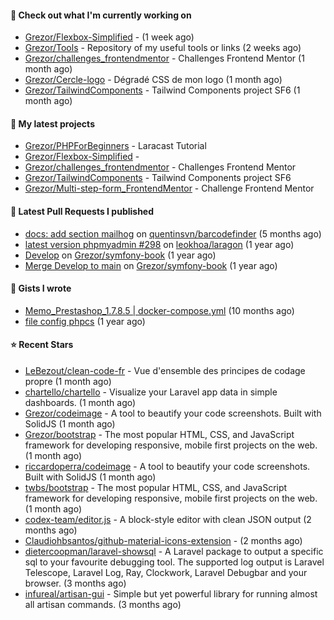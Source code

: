 #### 👷 Check out what I'm currently working on

- [Grezor/Flexbox-Simplified](https://github.com/Grezor/Flexbox-Simplified) -  (1 week ago)
- [Grezor/Tools](https://github.com/Grezor/Tools) - Repository of my useful tools or links (2 weeks ago)
- [Grezor/challenges_frontendmentor](https://github.com/Grezor/challenges_frontendmentor) - Challenges Frontend Mentor (1 month ago)
- [Grezor/Cercle-logo](https://github.com/Grezor/Cercle-logo) - Dégradé CSS de mon logo  (1 month ago)
- [Grezor/TailwindComponents](https://github.com/Grezor/TailwindComponents) - Tailwind Components project SF6 (1 month ago)

#### 🌱 My latest projects

- [Grezor/PHPForBeginners](https://github.com/Grezor/PHPForBeginners) - Laracast Tutorial
- [Grezor/Flexbox-Simplified](https://github.com/Grezor/Flexbox-Simplified) - 
- [Grezor/challenges_frontendmentor](https://github.com/Grezor/challenges_frontendmentor) - Challenges Frontend Mentor
- [Grezor/TailwindComponents](https://github.com/Grezor/TailwindComponents) - Tailwind Components project SF6
- [Grezor/Multi-step-form_FrontendMentor](https://github.com/Grezor/Multi-step-form_FrontendMentor) - Challenge Frontend Mentor

#### 🔨 Latest Pull Requests I published

- [docs: add section mailhog](https://github.com/quentinsvn/barcodefinder/pull/2) on [quentinsvn/barcodefinder](https://github.com/quentinsvn/barcodefinder) (5 months ago)
- [latest version phpmyadmin #298](https://github.com/leokhoa/laragon/pull/299) on [leokhoa/laragon](https://github.com/leokhoa/laragon) (1 year ago)
- [Develop](https://github.com/Grezor/symfony-book/pull/2) on [Grezor/symfony-book](https://github.com/Grezor/symfony-book) (1 year ago)
- [Merge Develop to main](https://github.com/Grezor/symfony-book/pull/1) on [Grezor/symfony-book](https://github.com/Grezor/symfony-book) (1 year ago)

#### 📓 Gists I wrote

- [Memo_Prestashop_1.7.8.5 | docker-compose.yml](https://gist.github.com/eb78b378ed9f40780dc077b361ead337) (10 months ago)
- [file config phpcs](https://gist.github.com/27d8a6056d2e171aed20c26699439861) (1 year ago)

#### ⭐ Recent Stars

- [LeBezout/clean-code-fr](https://github.com/LeBezout/clean-code-fr) - Vue d&#39;ensemble des principes de codage propre (1 month ago)
- [chartello/chartello](https://github.com/chartello/chartello) - Visualize your Laravel app data in simple dashboards. (1 month ago)
- [Grezor/codeimage](https://github.com/Grezor/codeimage) - A tool to beautify your code screenshots. Built with SolidJS (1 month ago)
- [Grezor/bootstrap](https://github.com/Grezor/bootstrap) - The most popular HTML, CSS, and JavaScript framework for developing responsive, mobile first projects on the web. (1 month ago)
- [riccardoperra/codeimage](https://github.com/riccardoperra/codeimage) - A tool to beautify your code screenshots. Built with SolidJS (1 month ago)
- [twbs/bootstrap](https://github.com/twbs/bootstrap) - The most popular HTML, CSS, and JavaScript framework for developing responsive, mobile first projects on the web. (1 month ago)
- [codex-team/editor.js](https://github.com/codex-team/editor.js) - A block-style editor with clean JSON output (2 months ago)
- [Claudiohbsantos/github-material-icons-extension](https://github.com/Claudiohbsantos/github-material-icons-extension) -  (2 months ago)
- [dietercoopman/laravel-showsql](https://github.com/dietercoopman/laravel-showsql) - A Laravel package to output a specific sql to your favourite debugging tool. The supported log output is Laravel Telescope, Laravel Log, Ray, Clockwork, Laravel Debugbar and your browser. (3 months ago)
- [infureal/artisan-gui](https://github.com/infureal/artisan-gui) - Simple but yet powerful library for running almost all artisan commands. (3 months ago)
